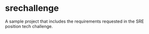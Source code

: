 # srechallenge
A sample project that includes the requirements requested in the SRE position tech challenge.
